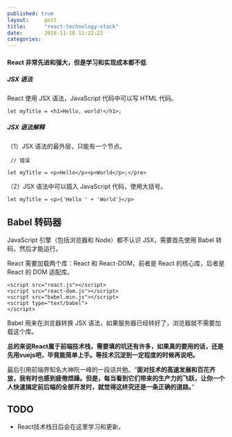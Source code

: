 ```yaml
---
published: true
layout:     post
title:      "react-technology-stack"
date:       2016-11-18 11:22:22
categories:
---
```


<h4>React 非常先进和强大，但是学习和实现成本都不低</h4>


<h5>JSX 语法</h5>

React 使用 JSX 语法，JavaScript 代码中可以写 HTML 代码。

    let myTitle = <h1>Hello, world!</h1>;
<h5>JSX 语法解释</h5>

（1）JSX 语法的最外层，只能有一个节点。

   
     // 错误

    let myTitle = <p>Hello</p><p>World</p>;</pre>

（2）JSX 语法中可以插入 JavaScript 代码，使用大括号。

    let myTitle = <p>{'Hello ' + 'World'}</p>

## Babel 转码器

JavaScript 引擎（包括浏览器和 Node）都不认识 JSX，需要首先使用 Babel 转码，然后才能运行。

React 需要加载两个库：React 和 React-DOM，前者是 React 的核心库，后者是 React 的 DOM 适配库。
    


    <script src="react.js"></script>
    <script src="react-dom.js"></script>
    <script src="babel.min.js"></script>
    <script type="text/babel">
    </script>

Babel 用来在浏览器转换 JSX 语法，如果服务器已经转好了，浏览器就不需要加载这个库。

**总的来说React属于前端技术栈，需要填的坑还有许多，如果真的要用的话，还是先用vuejs吧，毕竟能简单上手。等技术沉淀到一定程度的时候再说吧。**

最后引用前端界知名大神阮一峰的一段话共勉。“**面对技术的高速发展和百花齐放，我有时也感到疲倦烦躁。但是，每当看到它们带来的生产力的飞跃，让你一个人快速搞定前后端的全部开发时，就觉得这终究还是一条正确的道路。**”


## TODO ##
- React技术栈日后会在这里学习和更新。